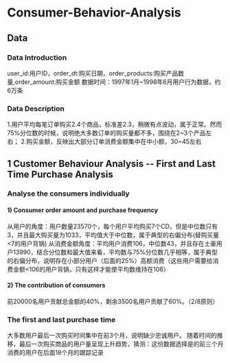 # Consumer-Behavior-Analysis

## Data 

### Data Introduction 
user_id:用户ID，order_dt:购买日期，order_products:购买产品数量,order_amount:购买金额
数据时间：1997年1月~1998年6月用户行为数据，约6万条

### Data Description 
1.用户平均每笔订单购买2.4个商品，标准差2.3，稍微有点波动，属于正常。然而75%分位数的时候，说明绝大多数订单的购买量都不多，围绕在2~3个产品左右；
2.购买金额，反映出大部分订单消费金额集中在中小额，30~45左右

## 1 Customer Behaviour Analysis -- First and Last Time Purchase Analysis 
### Analyse the consumers individually 
#### 1) Consumer order amount and purchase frequency 
从用户的角度：用户数量23570个，每个用户平均购买7个CD，但是中位数只有3，并且最大购买量为1033，平均值大于中位数，属于典型的右偏分布(替购买量<7的用户背锅)
从消费金额角度：平均用户消费106，中位数43，并且存在土豪用户13990，结合分位数和最大值来看，平均数与75%分位数几乎相等，属于典型的右偏分布，说明存在小部分用户（后面的25%）高额消费（这些用户需要给消费金额<106的用户背锅，只有这样才能使平均数维持在106）

#### 2) The contribution of consumers 
前20000名用户贡献总金额的40%，剩余3500名用户贡献了60%。（2/8原则）

### The first and last purchase time 
大多数用户最后一次购买时间集中在前3个月，说明缺少忠诚用户。
随着时间的推移，最后一次购买商品的用户量呈现上升趋势，猜测：这份数据选择是的前三个月消费的用户在后面18个月的跟踪记录
